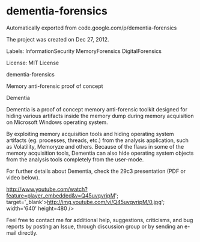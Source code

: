 # dementia-forensics
Automatically exported from code.google.com/p/dementia-forensics

The project was created on Dec 27, 2012. 

Labels:
InformationSecurity MemoryForensics DigitalForensics 

License: MIT License

dementia-forensics

Memory anti-forensic proof of concept

Dementia

Dementia is a proof of concept memory anti-forensic toolkit designed for hiding various artifacts inside the memory dump during memory acquisition on Microsoft Windows operating system.

By exploiting memory acquisition tools and hiding operating system artifacts (eg. processes, threads, etc.) from the analysis application, such as Volatility, Memoryze and others. Because of the flaws in some of the memory acquisition tools, Dementia can also hide operating system objects from the analysis tools completely from the user-mode.

For further details about Dementia, check the 29c3 presentation (PDF or video below).

http://www.youtube.com/watch?feature=player_embedded&v=Q45uvqvripM'; target='_blank'>http://img.youtube.com/vi/Q45uvqvripM/0.jpg'; width='640' height=480 />

Feel free to contact me for additional help, suggestions, criticisms, and bug reports by posting an Issue, through discussion group or by sending an e-mail directly.
